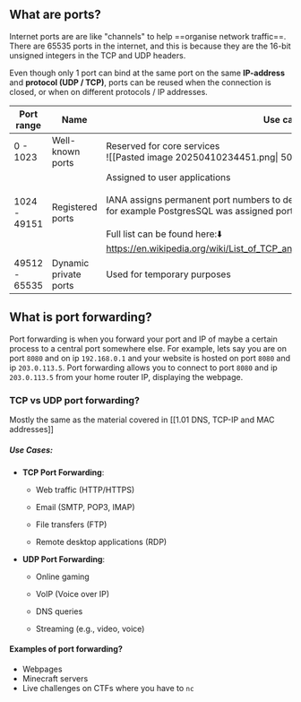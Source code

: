 ## What are ports?
Internet ports are are like "channels" to help ==organise network traffic==. There are 65535 ports in the internet, and this is because they are the 16-bit unsigned integers in the TCP and UDP headers. 

Even though only 1 port can bind at the same port on the same **IP-address** and **protocol (UDP / TCP)**, ports can be reused when the connection is closed, or when on different protocols / IP addresses. 

| Port range    | Name                  | Use case                                                                                                                                                                                                                                                                                         |
| ------------- | --------------------- | ------------------------------------------------------------------------------------------------------------------------------------------------------------------------------------------------------------------------------------------------------------------------------------------------ |
| 0 - 1023      | Well-known ports      | Reserved for core services<br>![[Pasted image 20250410234451.png\| 500]]                                                                                                                                                                                                                         |
| 1024 - 49151  | Registered ports      | Assigned to user applications<br><br>IANA assigns permanent port numbers to developers when they request for a port, for example PostgresSQL was assigned port 5432<br><br>Full list can be found here:⬇️<br>https://en.wikipedia.org/wiki/List_of_TCP_and_UDP_port_numbers#Registered_ports<br> |
| 49512 - 65535 | Dynamic private ports | Used for temporary purposes                                                                                                                                                                                                                                                                      |

## What is port forwarding?
Port forwarding is when you forward your port and IP of maybe a certain process to a central port somewhere else. For example, lets say you are on port ``8080`` and on ip ``192.168.0.1`` and your website is hosted on port ``8080`` and ip ``203.0.113.5``. Port forwarding allows you to connect to port ``8080`` and ip ``203.0.113.5`` from your home router IP, displaying the webpage.

### TCP vs UDP port forwarding?
Mostly the same as the material covered in [[1.01 DNS, TCP-IP and MAC addresses]]
##### Use Cases:
- **TCP Port Forwarding**:
    
    - Web traffic (HTTP/HTTPS)
        
    - Email (SMTP, POP3, IMAP)
        
    - File transfers (FTP)
        
    - Remote desktop applications (RDP)
        
- **UDP Port Forwarding**:
    
    - Online gaming
        
    - VoIP (Voice over IP)
        
    - DNS queries
        
    - Streaming (e.g., video, voice)

#### Examples of port forwarding?
- Webpages
- Minecraft servers
- Live challenges on CTFs where you have to `nc`